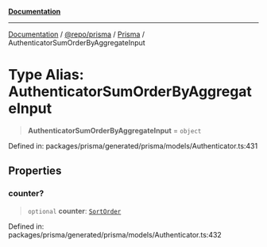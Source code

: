 [**Documentation**](../../../../../README.md)

***

[Documentation](../../../../../README.md) / [@repo/prisma](../../../README.md) / [Prisma](../README.md) / AuthenticatorSumOrderByAggregateInput

# Type Alias: AuthenticatorSumOrderByAggregateInput

> **AuthenticatorSumOrderByAggregateInput** = `object`

Defined in: packages/prisma/generated/prisma/models/Authenticator.ts:431

## Properties

### counter?

> `optional` **counter**: [`SortOrder`](SortOrder.md)

Defined in: packages/prisma/generated/prisma/models/Authenticator.ts:432
